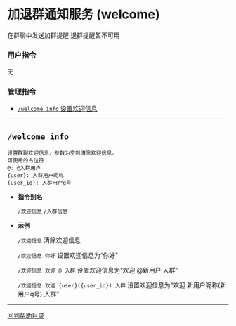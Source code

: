 # 加退群通知服务 (welcome)

在群聊中发送加群提醒
退群提醒暂不可用

### 用户指令

无

### 管理指令

- [`/welcome info` 设置欢迎信息](#welcome-info)

--- 

## `/welcome info`
```
设置群聊欢迎信息，参数为空则清除欢迎信息。
可使用的占位符：
@: @入群用户
{user}: 入群用户昵称
{user_id}: 入群用户q号
```
- **指令别名**

    `/欢迎信息` `/入群信息`

- **示例**

    `/欢迎信息` 清除欢迎信息

    `/欢迎信息 你好` 设置欢迎信息为“你好”

    `/欢迎信息 欢迎 @ 入群` 设置欢迎信息为“欢迎 @新用户 入群”

    `/欢迎信息 欢迎 {user}({user_id}) 入群` 设置欢迎信息为“欢迎 新用户昵称(新用户q号) 入群”


---

[回到帮助目录](./main.md)